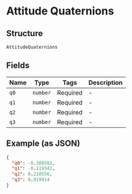 
# Attitude Quaternions

## Structure

`AttitudeQuaternions`

## Fields

| Name | Type | Tags | Description |
|  --- | --- | --- | --- |
| `q0` | `number` | Required | - |
| `q1` | `number` | Required | - |
| `q2` | `number` | Required | - |
| `q3` | `number` | Required | - |

## Example (as JSON)

```json
{
  "q0": -0.308502,
  "q1": -0.119342,
  "q2": 0.210556,
  "q3": 0.919914
}
```

